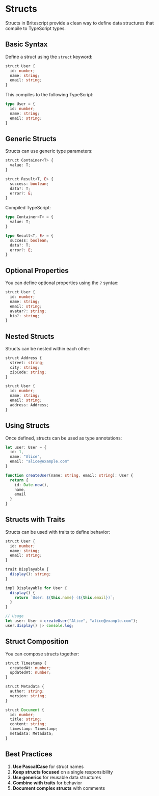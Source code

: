# Structs

Structs in Britescript provide a clean way to define data structures that compile to TypeScript types.

## Basic Syntax

Define a struct using the `struct` keyword:

```typescript
struct User {
  id: number;
  name: string;
  email: string;
}
```

This compiles to the following TypeScript:

```typescript
type User = {
  id: number;
  name: string;
  email: string;
}
```

## Generic Structs

Structs can use generic type parameters:

```typescript
struct Container<T> {
  value: T;
}

struct Result<T, E> {
  success: boolean;
  data?: T;
  error?: E;
}
```

Compiled TypeScript:

```typescript
type Container<T> = {
  value: T;
}

type Result<T, E> = {
  success: boolean;
  data?: T;
  error?: E;
}
```

## Optional Properties

You can define optional properties using the `?` syntax:

```typescript
struct User {
  id: number;
  name: string;
  email: string;
  avatar?: string;
  bio?: string;
}
```

## Nested Structs

Structs can be nested within each other:

```typescript
struct Address {
  street: string;
  city: string;
  zipCode: string;
}

struct User {
  id: number;
  name: string;
  email: string;
  address: Address;
}
```

## Using Structs

Once defined, structs can be used as type annotations:

```typescript
let user: User = {
  id: 1,
  name: "Alice",
  email: "alice@example.com"
}

function createUser(name: string, email: string): User {
  return {
    id: Date.now(),
    name,
    email
  }
}
```

## Structs with Traits

Structs can be used with traits to define behavior:

```typescript
struct User {
  id: number;
  name: string;
  email: string;
}

trait Displayable {
  display(): string;
}

impl Displayable for User {
  display() {
    return `User: ${this.name} (${this.email})`;
  }
}

// Usage
let user: User = createUser("Alice", "alice@example.com");
user.display() |> console.log;
```

## Struct Composition

You can compose structs together:

```typescript
struct Timestamp {
  createdAt: number;
  updatedAt: number;
}

struct Metadata {
  author: string;
  version: string;
}

struct Document {
  id: number;
  title: string;
  content: string;
  timestamp: Timestamp;
  metadata: Metadata;
}
```

## Best Practices

1. **Use PascalCase** for struct names
2. **Keep structs focused** on a single responsibility
3. **Use generics** for reusable data structures
4. **Combine with traits** for behavior
5. **Document complex structs** with comments
